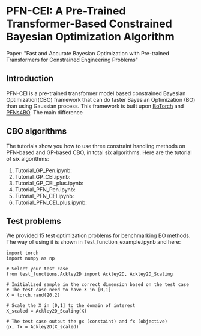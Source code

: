 # PFN-CEI: A Pre-Trained Transformer-Based Constrained Bayesian Optimization Algorithm


Paper: "Fast and Accurate Bayesian Optimization with Pre-trained Transformers for Constrained Engineering Problems"

## Introduction
PFN-CEI is a pre-trained transformer model based constrained Bayesian Optimization(CBO) framework that can do faster Bayesian Optimization (BO) than using Gaussian process. This framework is built upon [BoTorch](https://github.com/pytorch/botorch) and [PFNs4BO](https://github.com/automl/PFNs4BO). The main difference 

## CBO algorithms
The tutorials show you how to use three constraint handling methods on PFN-based and GP-based CBO, in total six algorithms. Here are the tutorial of six algorithms:
1. Tutorial_GP_Pen.ipynb:
2. Tutorial_GP_CEI.ipynb:
3. Tutorial_GP_CEI_plus.ipynb:
4. Tutorial_PFN_Pen.ipynb:
5. Tutorial_PFN_CEI.ipynb:
6. Tutorial_PFN_CEI_plus.ipynb: 

## Test problems
We provided 15 test optimization problems for benchmarking BO methods. The way of using it is shown in Test_function_example.ipynb and here:
```
import torch
import numpy as np

# Select your test case
from test_functions.Ackley2D import Ackley2D, Ackley2D_Scaling

# Initialized sample in the correct dimension based on the test case
# The test case need to have X in [0,1]
X = torch.rand(20,2)

# Scale the X in [0,1] to the domain of interest
X_scaled = Ackley2D_Scaling(X)

# The test case output the gx (constaint) and fx (objective)
gx, fx = Ackley2D(X_scaled)
```
